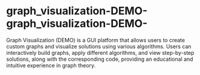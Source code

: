 # graph_visualization-DEMO-graph_visualization-DEMO-
Graph Visualization (DEMO) is a GUI platform that allows users to create custom graphs and visualize solutions using various algorithms. Users can interactively build graphs, apply different algorithms, and view step-by-step solutions, along with the corresponding code, providing an educational and intuitive experience in graph theory.
